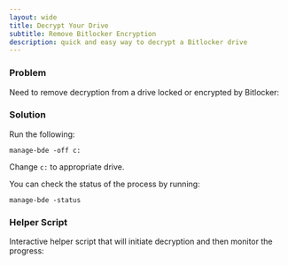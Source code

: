 ```yaml
---
layout: wide
title: Decrypt Your Drive
subtitle: Remove Bitlocker Encryption
description: quick and easy way to decrypt a Bitlocker drive
---
```


### Problem

Need to remove decryption from a drive locked or encrypted by Bitlocker:


### Solution

Run the following:

    manage-bde -off c:

Change `c:` to appropriate drive.

You can check the status of the process by running:

    manage-bde -status


### Helper Script

Interactive helper script that will initiate decryption and then monitor the progress:

<script src="https://gist.github.com/maciakl/3a88e4499ae2867a21c22cf91a9e3841.js"></script>